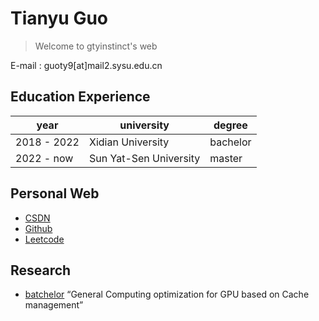 # Tianyu Guo

> Welcome to gtyinstinct's web

E-mail : guoty9[at]mail2.sysu.edu.cn

## Education Experience

| year| university | degree|
| --------- | ----------------- | -------- |
| 2018 - 2022 | Xidian University | bachelor |
|2022 - now| Sun Yat-Sen University| master|

## Personal Web

- [CSDN](https://blog.csdn.net/gtyinstinct)
- [Github](https://github.com/gty111)
- [Leetcode](https://leetcode.cn/u/gtyinstinctx/)

## Research

- [batchelor](doc/bachelor.pdf) “General Computing optimization for GPU based on Cache management”
